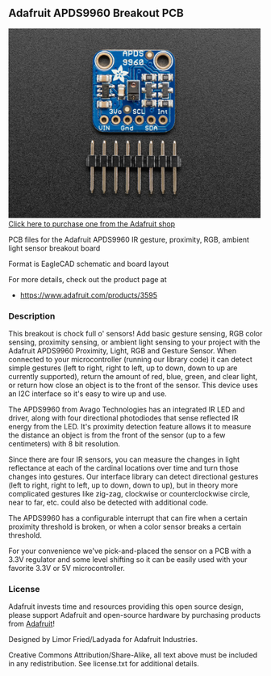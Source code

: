 ## Adafruit APDS9960 Breakout PCB

<a href="http://www.adafruit.com/products/3595"><img src="assets/image.jpg?raw=true" width="500px"><br/>
Click here to purchase one from the Adafruit shop</a>

PCB files for the Adafruit APDS9960 IR gesture, proximity, RGB, ambient light sensor breakout board

Format is EagleCAD schematic and board layout

For more details, check out the product page at
* https://www.adafruit.com/products/3595

### Description

This breakout is chock full o' sensors! Add basic gesture sensing, RGB color sensing, proximity sensing, or ambient light sensing to your project with the Adafruit APDS9960 Proximity, Light, RGB and Gesture Sensor. When connected to your microcontroller (running our library code) it can detect simple gestures (left to right, right to left, up to down, down to up are currently supported), return the amount of red, blue, green, and clear light, or return how close an object is to the front of the sensor. This device uses an I2C interface so it's easy to wire up and use.

The APDS9960 from Avago Technologies has an integrated IR LED and driver, along with four directional photodiodes that sense reflected IR energy from the LED. It's proximity detection feature allows it to measure the distance an object is from the front of the sensor (up to a few centimeters) with 8 bit resolution.

Since there are four IR sensors, you can measure the changes in light reflectance at each of the cardinal locations over time and turn those changes into gestures. Our interface library can detect directional gestures (left to right, right to left, up to down, down to up), but in theory more complicated gestures like zig-zag, clockwise or counterclockwise circle, near to far, etc. could also be detected with additional code.

The APDS9960 has a configurable interrupt that can fire when a certain proximity threshold is broken, or when a color sensor breaks a certain threshold.

For your convenience we've pick-and-placed the sensor on a PCB with a 3.3V regulator and some level shifting so it can be easily used with your favorite 3.3V or 5V microcontroller.

### License

Adafruit invests time and resources providing this open source design, please support Adafruit and open-source hardware by purchasing products from [Adafruit](https://www.adafruit.com)!

Designed by Limor Fried/Ladyada for Adafruit Industries.

Creative Commons Attribution/Share-Alike, all text above must be included in any redistribution. See license.txt for additional details.
